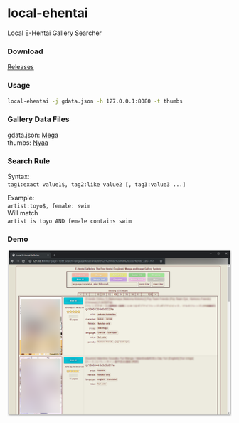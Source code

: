 # local-ehentai

Local E-Hentai Gallery Searcher

### Download

[Releases](https://github.com/firefoxchan/local-ehentai/releases)

### Usage

```bash
local-ehentai -j gdata.json -h 127.0.0.1:8080 -t thumbs
```

### Gallery Data Files

gdata.json: [Mega](https://mega.nz/#F!oh1U0SIA!WBUcf3PaOvrfIF238fnbTg)  
thumbs: [Nyaa](https://sukebei.nyaa.si/view/2770267)

### Search Rule

Syntax:  
`tag1:exact value1$, tag2:like value2 [, tag3:value3 ...]`

Example:  
`artist:toyo$, female: swim`  
Will match  
`artist is toyo AND female contains swim`

### Demo

![Galleries](/assets/galleries_demo.png)

